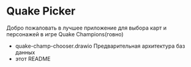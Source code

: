 # Quake Picker
Добро пожаловать в лучшее приложение для выбора карт и персонажей в игре Quake Champions(говно)

* quake-champ-chooser.drawio Предварительная архитектура баз данных
* этот README
